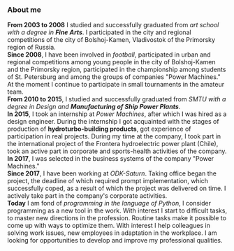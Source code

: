 ### About me
**From 2003 to 2008** I studied and successfully graduated from _art school with a degree in **Fine Arts**_. I participated in the city and regional competitions of the city of Bolshoj-Kamen, Vladivostok of the Primorsky region of Russia.  
**Since 2008**, I have been involved in *football*, participated in urban and regional competitions among young people in the city of Bolshoj-Kamen and the Primorsky region, participated in the championship among students of St. Petersburg and among the groups of companies "Power Machines." At the moment I continue to participate in small tournaments in the amateur team.  
**From 2010 to 2015**, I studied and successfully graduated from _SMTU with a degree in Design and **Manufacturing of Ship Power Plants**_.  
**In 2015**, I took an internship at *Power Machines*, after which I was hired as a design engineer. During the internship I got acquainted with the stages of production of **hydroturbo-building products**, got experience of participation in real projects. During my time at the company, I took part in the international project of the Frontera hydroelectric power plant (Chile), took an active part in corporate and sports-health activities of the company. **In 2017**, I was selected in the business systems of the company "Power Machines."  
**Since 2017**, I have been working at *ODK-Saturn*. Taking office began the project, the deadline of which required prompt implementation, which successfully coped, as a result of which the project was delivered on time. I actively take part in the company's corporate activities.  
**Today** I am fond of *programming in the language of Python*, I consider programming as a new tool in the work. With interest I start to difficult tasks, to master new directions in the profession. Routine tasks make it possible to come up with ways to optimize them. With interest I help colleagues in solving work issues, new employees in adaptation in the workplace. I am looking for opportunities to develop and improve my professional qualities.
